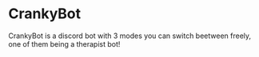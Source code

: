 # CrankyBot
CrankyBot is a discord bot with 3 modes you can switch beetween freely, one of them being a therapist bot!
